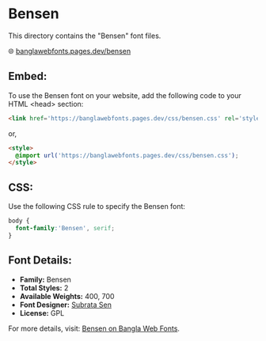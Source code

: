 # Bensen

This directory contains the "Bensen" font files.

🌐 [banglawebfonts.pages.dev/bensen](https://banglawebfonts.pages.dev/bensen/)

## Embed:
To use the Bensen font on your website, add the following code to your HTML &lt;head&gt; section:
```html
<link href='https://banglawebfonts.pages.dev/css/bensen.css' rel='stylesheet'>
```

or,
```html
<style>
  @import url('https://banglawebfonts.pages.dev/css/bensen.css');
</style>
```

## CSS:
Use the following CSS rule to specify the Bensen font:
```css
body {
  font-family:'Bensen', serif;
}
```

## Font Details:
- **Family:** Bensen
- **Total Styles:** 2
- **Available Weights:** 400, 700
- **Font Designer:** [Subrata Sen](https://www.subratasen.com/)
- **License:** GPL

For more details, visit: [Bensen on Bangla Web Fonts](https://banglawebfonts.pages.dev/bensen/#about).